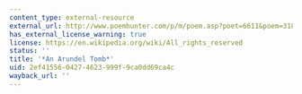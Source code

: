 ```yaml
---
content_type: external-resource
external_url: http://www.poemhunter.com/p/m/poem.asp?poet=6611&poem=31857
has_external_license_warning: true
license: https://en.wikipedia.org/wiki/All_rights_reserved
status: ''
title: '*An Arundel Tomb*'
uid: 2ef41556-0427-4623-999f-9ca0dd69ca4c
wayback_url: ''
---
```

